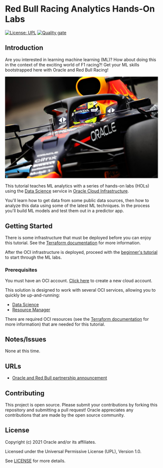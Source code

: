 # Red Bull Racing Analytics Hands-On Labs

[![License: UPL](https://img.shields.io/badge/license-UPL-green)](https://img.shields.io/badge/license-UPL-green) [![Quality gate](https://sonarcloud.io/api/project_badges/quality_gate?project=oracle-devrel_redbull-analytics-hol)](https://sonarcloud.io/dashboard?id=oracle-devrel_redbull-analytics-hol)

## Introduction

Are you interested in learning machine learning (ML)?  How about doing this in the context of the exciting world of F1 racing?!  Get your ML skills bootstrapped here with Oracle and Red Bull Racing!

![Red Bull F1 Race Car](./docs/SI202105091303_hires_jpeg_24bit_rgb.jpg)

This tutorial teaches ML analytics with a series of hands-on labs (HOLs) using the [Data Science](https://docs.oracle.com/en-us/iaas/data-science/using/data-science.htm) service in [Oracle Cloud Infrastructure](https://cloud.oracle.com/).

You'll learn how to get data from some public data sources, then how to analyze this data using some of the latest ML techniques. In the process you'll build ML models and test them out in a predictor app.

## Getting Started

There is some infrastructure that must be deployed before you can enjoy this tutorial.  See the [Terraform documentation](./terraform/README.md) for more information.

After the OCI infrastructure is deployed, proceed with the [beginner's tutorial](./beginners/README.md) to start through the ML labs.

### Prerequisites

You must have an OCI account.  [Click here](https://www.oracle.com/cloud/free/?source=:ow:o:s:nav::DevoGetStarted&intcmp=:ow:o:s:nav::DevoGetStarted) to create a new cloud account.

This solution is designed to work with several OCI services, allowing you to quickly be up-and-running:
* [Data Science](https://docs.oracle.com/en-us/iaas/data-science/using/data-science.htm)
* [Resource Manager](https://docs.oracle.com/en-us/iaas/Content/ResourceManager/Concepts/landing.htm)

There are required OCI resources (see the [Terraform documentation](./terraform/README.md) for more information) that are needed for this tutorial.

## Notes/Issues

None at this time.

## URLs

* [Oracle and Red Bull partnership announcement](https://www.oracle.com/news/announcement/oracle-cloud-red-bull-racing-honda-032521.html)

## Contributing

This project is open source.  Please submit your contributions by forking this repository and submitting a pull request!  Oracle appreciates any contributions that are made by the open source community.

## License

Copyright (c) 2021 Oracle and/or its affiliates.

Licensed under the Universal Permissive License (UPL), Version 1.0.

See [LICENSE](LICENSE) for more details.

